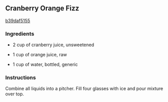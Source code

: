 ## Cranberry Orange Fizz

[b39daf5155](http://www.food.com/recipe/cranberry-orange-fizz-211310)

### Ingredients

 - 2 cup of cranberry juice, unsweetened

 - 1 cup of orange juice, raw

 - 1 cup of water, bottled, generic

### Instructions

Combine all liquids into a pitcher. Fill four glasses with ice and pour mixture over top.